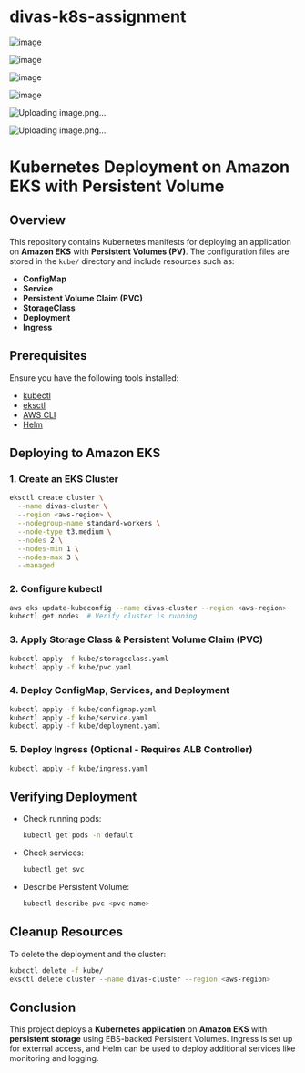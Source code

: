 # divas-k8s-assignment

![image](https://github.com/user-attachments/assets/7ddbd800-ae50-4a95-adc7-c567d2392ec0)

![image](https://github.com/user-attachments/assets/da68ff25-7cbe-4137-a300-d1d861aae7f4)

![image](https://github.com/user-attachments/assets/e393f30a-cb67-43c1-a39e-492431d163cf)

![image](https://github.com/user-attachments/assets/4729c91d-14c4-476a-8ed1-0d4373ad82ab)

![Uploading image.png…]()

![Uploading image.png…]()




# Kubernetes Deployment on Amazon EKS with Persistent Volume

## Overview
This repository contains Kubernetes manifests for deploying an application on **Amazon EKS** with **Persistent Volumes (PV)**. The configuration files are stored in the `kube/` directory and include resources such as:
- **ConfigMap**
- **Service**
- **Persistent Volume Claim (PVC)**
- **StorageClass**
- **Deployment**
- **Ingress**

## Prerequisites
Ensure you have the following tools installed:
- [kubectl](https://kubernetes.io/docs/tasks/tools/install-kubectl/)
- [eksctl](https://eksctl.io/)
- [AWS CLI](https://aws.amazon.com/cli/)
- [Helm](https://helm.sh/docs/intro/install/)

## Deploying to Amazon EKS

### 1. Create an EKS Cluster
```sh
eksctl create cluster \
  --name divas-cluster \
  --region <aws-region> \
  --nodegroup-name standard-workers \
  --node-type t3.medium \
  --nodes 2 \
  --nodes-min 1 \
  --nodes-max 3 \
  --managed
```

### 2. Configure kubectl
```sh
aws eks update-kubeconfig --name divas-cluster --region <aws-region>
kubectl get nodes  # Verify cluster is running
```

### 3. Apply Storage Class & Persistent Volume Claim (PVC)
```sh
kubectl apply -f kube/storageclass.yaml
kubectl apply -f kube/pvc.yaml
```

### 4. Deploy ConfigMap, Services, and Deployment
```sh
kubectl apply -f kube/configmap.yaml
kubectl apply -f kube/service.yaml
kubectl apply -f kube/deployment.yaml
```

### 5. Deploy Ingress (Optional - Requires ALB Controller)
```sh
kubectl apply -f kube/ingress.yaml
```

## Verifying Deployment
- Check running pods:
  ```sh
  kubectl get pods -n default
  ```
- Check services:
  ```sh
  kubectl get svc
  ```
- Describe Persistent Volume:
  ```sh
  kubectl describe pvc <pvc-name>
  ```

## Cleanup Resources
To delete the deployment and the cluster:
```sh
kubectl delete -f kube/
eksctl delete cluster --name divas-cluster --region <aws-region>
```

## Conclusion
This project deploys a **Kubernetes application** on **Amazon EKS** with **persistent storage** using EBS-backed Persistent Volumes. Ingress is set up for external access, and Helm can be used to deploy additional services like monitoring and logging.






